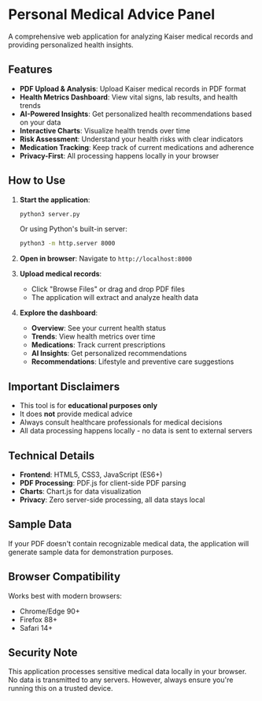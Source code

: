 # Personal Medical Advice Panel

A comprehensive web application for analyzing Kaiser medical records and providing personalized health insights.

## Features

- **PDF Upload & Analysis**: Upload Kaiser medical records in PDF format
- **Health Metrics Dashboard**: View vital signs, lab results, and health trends
- **AI-Powered Insights**: Get personalized health recommendations based on your data
- **Interactive Charts**: Visualize health trends over time
- **Risk Assessment**: Understand your health risks with clear indicators
- **Medication Tracking**: Keep track of current medications and adherence
- **Privacy-First**: All processing happens locally in your browser

## How to Use

1. **Start the application**:
   ```bash
   python3 server.py
   ```
   Or using Python's built-in server:
   ```bash
   python3 -m http.server 8000
   ```

2. **Open in browser**: Navigate to `http://localhost:8000`

3. **Upload medical records**: 
   - Click "Browse Files" or drag and drop PDF files
   - The application will extract and analyze health data

4. **Explore the dashboard**:
   - **Overview**: See your current health status
   - **Trends**: View health metrics over time
   - **Medications**: Track current prescriptions
   - **AI Insights**: Get personalized recommendations
   - **Recommendations**: Lifestyle and preventive care suggestions

## Important Disclaimers

- This tool is for **educational purposes only**
- It does **not** provide medical advice
- Always consult healthcare professionals for medical decisions
- All data processing happens locally - no data is sent to external servers

## Technical Details

- **Frontend**: HTML5, CSS3, JavaScript (ES6+)
- **PDF Processing**: PDF.js for client-side PDF parsing
- **Charts**: Chart.js for data visualization
- **Privacy**: Zero server-side processing, all data stays local

## Sample Data

If your PDF doesn't contain recognizable medical data, the application will generate sample data for demonstration purposes.

## Browser Compatibility

Works best with modern browsers:
- Chrome/Edge 90+
- Firefox 88+
- Safari 14+

## Security Note

This application processes sensitive medical data locally in your browser. No data is transmitted to any servers. However, always ensure you're running this on a trusted device.